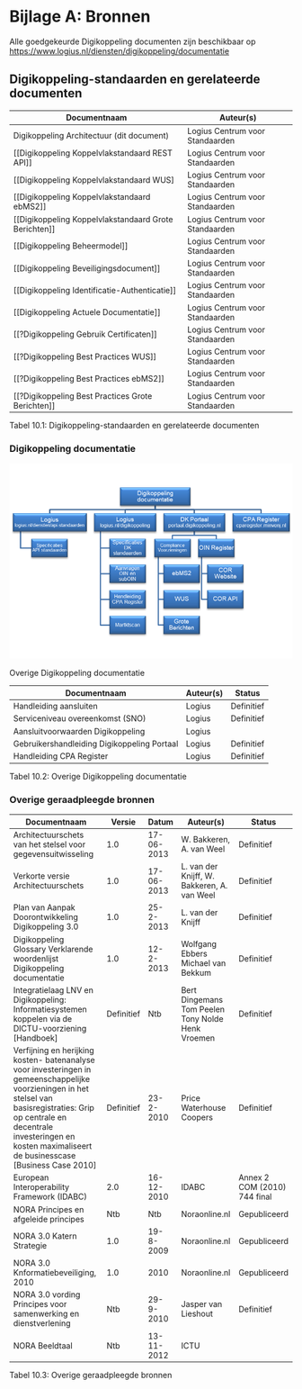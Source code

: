 # Bijlage A: Bronnen

Alle goedgekeurde Digikoppeling documenten zijn beschikbaar op https://www.logius.nl/diensten/digikoppeling/documentatie

## Digikoppeling-standaarden en gerelateerde documenten


| Documentnaam                                            | Auteur(s)              |
|---------------------------------------------------------|------------------------|
| Digikoppeling Architectuur (dit document)                             | Logius Centrum voor Standaarden |
| [[Digikoppeling Koppelvlakstandaard REST API]]                            | Logius Centrum voor Standaarden |
| [[Digikoppeling Koppelvlakstandaard WUS]                                 | Logius Centrum voor Standaarden |
| [[Digikoppeling Koppelvlakstandaard ebMS2]]                               | Logius Centrum voor Standaarden |
| [[Digikoppeling Koppelvlakstandaard Grote Berichten]]                     | Logius Centrum voor Standaarden |
| [[Digikoppeling Beheermodel]]              | Logius Centrum voor Standaarden |
| [[Digikoppeling Beveiligingsdocument]]  | Logius Centrum voor Standaarden |
| [[Digikoppeling Identificatie-Authenticatie]]           | Logius Centrum voor Standaarden |
| [[Digikoppeling Actuele Documentatie]]        | Logius Centrum voor Standaarden |
| [[?Digikoppeling Gebruik Certificaten]]       | Logius Centrum voor Standaarden |
| [[?Digikoppeling Best Practices WUS]]                        | Logius Centrum voor Standaarden |
| [[?Digikoppeling Best Practices ebMS2]]                       | Logius Centrum voor Standaarden |
| [[?Digikoppeling Best Practices Grote Berichten]]                           | Logius Centrum voor Standaarden |


Tabel 10.1: Digikoppeling-standaarden en gerelateerde documenten

### Digikoppeling documentatie

![Digikoppeling Documentatie](media/DKDocumentatieOverzicht.png "Digikoppeling Documentatie")

Overige Digikoppeling documentatie


| Documentnaam                                | Auteur(s)              | Status     |
|---------------------------------------------|------------------------|------------|
| Handleiding aansluiten                      | Logius                 | Definitief |
| Serviceniveau overeenkomst (SNO)            | Logius                 | Definitief |
| Aansluitvoorwaarden Digikoppeling           | Logius                 |            |
| Gebruikershandleiding Digikoppeling Portaal | Logius                 | Definitief |
| Handleiding CPA Register                    | Logius                 | Definitief |


Tabel 10.2: Overige Digikoppeling documentatie

### Overige geraadpleegde bronnen


| Documentnaam  | Versie     | Datum      | Auteur(s)  | Status|
|---------------|------------|------------|------------|-------|
| Architectuurschets van het stelsel voor gegevensuitwisseling | 1.0 | 17-06-2013 | W. Bakkeren, A. van Weel | Definitief |
| Verkorte versie Architectuurschets | 1.0        | 17-06-2013 | L. van der Knijff, W. Bakkeren, A. van Weel     | Definitief |
| Plan van Aanpak Doorontwikkeling Digikoppeling 3.0   | 1.0        | 25-2-2013  | L. van der Knijff | Definitief  |
| Digikoppeling Glossary Verklarende woordenlijst Digikoppeling documentatie    | 1.0  | 12-2-2013  | Wolfgang Ebbers Michael van Bekkum  | Definitief |
| Integratielaag LNV en Digikoppeling: Informatiesystemen koppelen via de DICTU-voorziening \[Handboek\]  | Definitief | Ntb        | Bert Dingemans Tom Peelen  Tony Nolde  Henk Vroemen | Definitief |
| Verfijning en herijking kosten- batenanalyse voor investeringen in gemeenschappelijke voorzieningen in het stelsel van basisregistraties: Grip op centrale en decentrale investeringen en kosten maximaliseert de businesscase [Business Case 2010] | Definitief | 23-2-2010  | Price Waterhouse Coopers   | Definitief                   |
| European Interoperability Framework (IDABC)    | 2.0        | 16-12-2010 | IDABC  | Annex 2 COM (2010) 744 final |
| NORA Principes en afgeleide principes          | Ntb        | Ntb        | Noraonline.nl   | Gepubliceerd  |
| NORA 3.0 Katern Strategie                      | 1.0        | 19-8-2009  | Noraonline.nl   | Gepubliceerd  |
| NORA 3.0 Knformatiebeveiliging, 2010           | 1.0        | 2010       | Noraonline.nl   | Gepubliceerd  |
| NORA 3.0 vording Principes voor samenwerking en dienstverlening   | Ntb  | 29-9-2010  | Jasper van Lieshout | Definitief  |
| NORA Beeldtaal | Ntb        | 13-11-2012 | ICTU  |                              |


Tabel 10.3: Overige geraadpleegde bronnen
